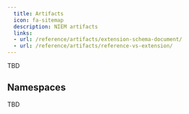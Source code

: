 ```yaml
---
  title: Artifacts
  icon: fa-sitemap
  description: NIEM artifacts
  links:
  - url: /reference/artifacts/extension-schema-document/
  - url: /reference/artifacts/reference-vs-extension/
---
```


TBD

## Namespaces

TBD
